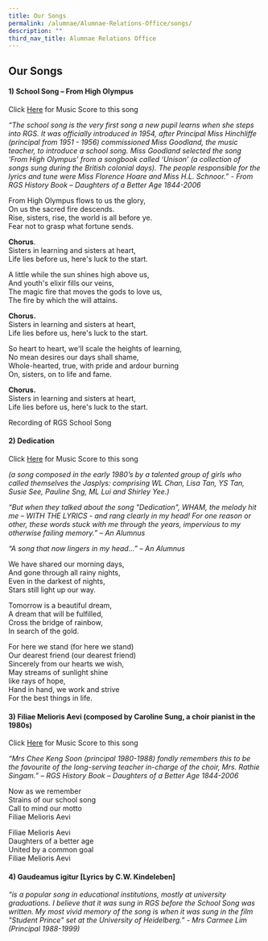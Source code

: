 ```yaml
---
title: Our Songs
permalink: /alumnae/Alumnae-Relations-Office/songs/
description: ""
third_nav_title: Alumnae Relations Office
---
```

## Our Songs

#### 1) School Song – From High Olympus

Click [Here](/files/SchoolSong_MusicScore.pdf) for Music Score to this song

_“The school song is the very first song a new pupil learns when she steps into RGS. It was officially introduced in 1954, after Principal Miss Hinchliffe (principal from 1951 - 1956) commissioned Miss Goodland, the music teacher, to introduce a school song. Miss Goodland selected the song ‘From High Olympus’ from a songbook called ‘Unison’ (a collection of songs sung during the British colonial days). The people responsible for the lyrics and tune were Miss Florence Hoare and Miss H.L. Schnoor.” - From RGS History Book – Daughters of a Better Age 1844-2006_

From High Olympus flows to us the glory, <br>
On us the sacred fire descends. <br>
Rise, sisters, rise, the world is all before ye. <br>
Fear not to grasp what fortune sends.

**Chorus**. <br>
Sisters in learning and sisters at heart, <br>
Life lies before us, here's luck to the start.

A little while the sun shines high above us, <br>
And youth's elixir fills our veins, <br>
The magic fire that moves the gods to love us, <br>
The fire by which the will attains.

**Chorus.** <br>
Sisters in learning and sisters at heart, <br>
Life lies before us, here's luck to the start.

So heart to heart, we'll scale the heights of learning, <br>
No mean desires our days shall shame, <br>
Whole-hearted, true, with pride and ardour burning <br>
On, sisters, on to life and fame.

**Chorus.** <br>
Sisters in learning and sisters at heart, <br>
Life lies before us, here's luck to the start.

Recording of RGS School Song

#### 2) Dedication

Click [Here](/files/Dedication_MusicScore.pdf) for Music Score to this song

_(a song composed in the early 1980’s by a talented group of girls who called themselves the Jasplys: comprising WL Chan, Lisa Tan, YS Tan, Susie See, Pauline Sng, ML Lui and Shirley Yee.)_

_“But when they talked about the song "Dedication", WHAM, the melody hit me – WITH THE LYRICS - and rang clearly in my head! For one reason or other, these words stuck with me through the years, impervious to my otherwise failing memory.” – An Alumnus_

_“A song that now lingers in my head…” – An Alumnus_

We have shared our morning days, <br>
And gone through all rainy nights, <br>
Even in the darkest of nights, <br>
Stars still light up our way.

Tomorrow is a beautiful dream, <br>
A dream that will be fulfilled, <br>
Cross the bridge of rainbow, <br>
In search of the gold.

For here we stand (for here we stand) <br>
Our dearest friend (our dearest friend) <br>
Sincerely from our hearts we wish, <br>
May streams of sunlight shine <br>
like rays of hope, <br>
Hand in hand, we work and strive <br>
For the best things in life.

#### 3) Filiae Melioris Aevi (composed by Caroline Sung, a choir pianist in the 1980s)

Click [Here](/files/Score_Filiae.pdf) for Music Score to this song

_“Mrs Chee Keng Soon (principal 1980-1988) fondly remembers this to be the favourite of the long-serving teacher in-charge of the choir, Mrs. Rathie Singam.” – RGS History Book – Daughters of a Better Age 1844-2006_

Now as we remember <br>
Strains of our school song <br>
Call to mind our motto <br>
Filiae Melioris Aevi

Filiae Melioris Aevi <br>
Daughters of a better age <br>
United by a common goal <br>
Filiae Melioris Aevi

#### 4) Gaudeamus igitur \[Lyrics by C.W. Kindeleben\]

_“is a popular song in educational institutions, mostly at university graduations. I believe that it was sung in RGS before the School Song was written. My most vivid memory of the song is when it was sung in the film "Student Prince" set at the University of Heidelberg.” - Mrs Carmee Lim (Principal 1988-1999)_

